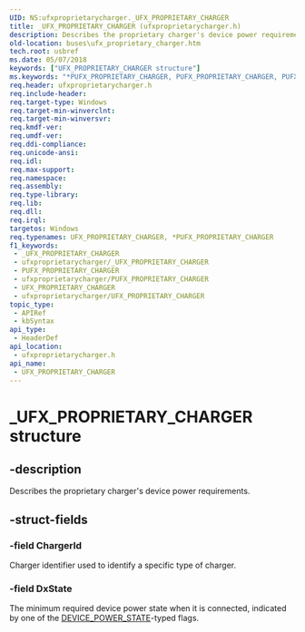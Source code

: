 ```yaml
---
UID: NS:ufxproprietarycharger._UFX_PROPRIETARY_CHARGER
title: _UFX_PROPRIETARY_CHARGER (ufxproprietarycharger.h)
description: Describes the proprietary charger's device power requirements.
old-location: buses\ufx_proprietary_charger.htm
tech.root: usbref
ms.date: 05/07/2018
keywords: ["UFX_PROPRIETARY_CHARGER structure"]
ms.keywords: "*PUFX_PROPRIETARY_CHARGER, PUFX_PROPRIETARY_CHARGER, PUFX_PROPRIETARY_CHARGER structure pointer [Buses], UFX_PROPRIETARY_CHARGER, UFX_PROPRIETARY_CHARGER structure [Buses], _UFX_PROPRIETARY_CHARGER, buses.ufx_proprietary_charger, ufxproprietarycharger/PUFX_PROPRIETARY_CHARGER, ufxproprietarycharger/UFX_PROPRIETARY_CHARGER"
req.header: ufxproprietarycharger.h
req.include-header: 
req.target-type: Windows
req.target-min-winverclnt: 
req.target-min-winversvr: 
req.kmdf-ver: 
req.umdf-ver: 
req.ddi-compliance: 
req.unicode-ansi: 
req.idl: 
req.max-support: 
req.namespace: 
req.assembly: 
req.type-library: 
req.lib: 
req.dll: 
req.irql: 
targetos: Windows
req.typenames: UFX_PROPRIETARY_CHARGER, *PUFX_PROPRIETARY_CHARGER
f1_keywords:
 - _UFX_PROPRIETARY_CHARGER
 - ufxproprietarycharger/_UFX_PROPRIETARY_CHARGER
 - PUFX_PROPRIETARY_CHARGER
 - ufxproprietarycharger/PUFX_PROPRIETARY_CHARGER
 - UFX_PROPRIETARY_CHARGER
 - ufxproprietarycharger/UFX_PROPRIETARY_CHARGER
topic_type:
 - APIRef
 - kbSyntax
api_type:
 - HeaderDef
api_location:
 - ufxproprietarycharger.h
api_name:
 - UFX_PROPRIETARY_CHARGER
---
```


# _UFX_PROPRIETARY_CHARGER structure


## -description

Describes the proprietary charger's device power requirements.

## -struct-fields

### -field ChargerId

Charger identifier used to identify a specific type of charger.

### -field DxState

The minimum required device power state when it is connected, indicated by one of the <a href="/windows-hardware/drivers/ddi/wudfddi/ne-wudfddi-_device_power_state">DEVICE_POWER_STATE</a>-typed flags.

